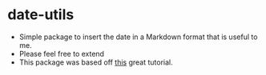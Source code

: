 date-utils
==========

* Simple package to insert the date in a Markdown format that is useful to me.
* Please feel free to extend
* This package was based off [this](https://atom.io/docs/v0.101.0/your-first-package) great tutorial.
